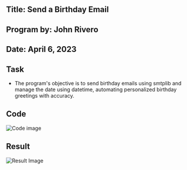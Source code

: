 
## Title: Send a Birthday Email

## Program by: John Rivero

## Date: April 6, 2023


## Task

- The program's objective is to send birthday emails using smtplib and manage the date using datetime, automating personalized birthday greetings with accuracy.


## Code

![Code image](https://user-images.githubusercontent.com/81208412/230471319-525c1b6b-03e0-4ee5-aa4b-cd7740783fc0.jpg)



## Result

![Result Image](https://user-images.githubusercontent.com/81208412/230471375-daf5b951-2322-43d7-9ebf-64857749297a.jpg)
